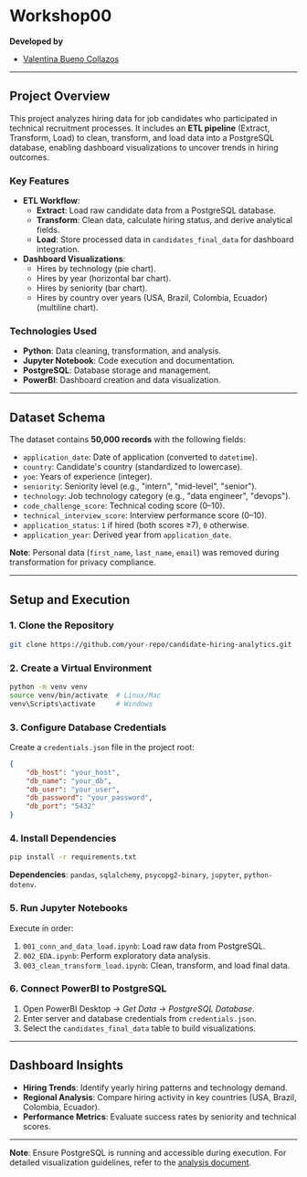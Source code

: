 # Workshop00

**Developed by**  
* [Valentina Bueno Collazos](https://github.com/valentinabc19)  

---

## **Project Overview**  
This project analyzes hiring data for job candidates who participated in technical recruitment processes. It includes an **ETL pipeline** (Extract, Transform, Load) to clean, transform, and load data into a PostgreSQL database, enabling dashboard visualizations to uncover trends in hiring outcomes.  

### **Key Features**  
- **ETL Workflow**:  
  - **Extract**: Load raw candidate data from a PostgreSQL database.  
  - **Transform**: Clean data, calculate hiring status, and derive analytical fields.  
  - **Load**: Store processed data in `candidates_final_data` for dashboard integration.  
- **Dashboard Visualizations**:  
  - Hires by technology (pie chart).  
  - Hires by year (horizontal bar chart).  
  - Hires by seniority (bar chart).  
  - Hires by country over years (USA, Brazil, Colombia, Ecuador) (multiline chart).  

### **Technologies Used**  
- **Python**: Data cleaning, transformation, and analysis.  
- **Jupyter Notebook**: Code execution and documentation.  
- **PostgreSQL**: Database storage and management.  
- **PowerBI**: Dashboard creation and data visualization.  

---

## **Dataset Schema**  
The dataset contains **50,000 records** with the following fields:  
- `application_date`: Date of application (converted to `datetime`).  
- `country`: Candidate's country (standardized to lowercase).  
- `yoe`: Years of experience (integer).  
- `seniority`: Seniority level (e.g., "intern", "mid-level", "senior").  
- `technology`: Job technology category (e.g., "data engineer", "devops").  
- `code_challenge_score`: Technical coding score (0–10).  
- `technical_interview_score`: Interview performance score (0–10).  
- `application_status`: `1` if hired (both scores ≥7), `0` otherwise.  
- `application_year`: Derived year from `application_date`.  

**Note**: Personal data (`first_name`, `last_name`, `email`) was removed during transformation for privacy compliance.  

---

## **Setup and Execution**  

### **1. Clone the Repository**  
```bash  
git clone https://github.com/your-repo/candidate-hiring-analytics.git  
```  

### **2. Create a Virtual Environment**  
```bash  
python -m venv venv  
source venv/bin/activate  # Linux/Mac  
venv\Scripts\activate     # Windows  
```  

### **3. Configure Database Credentials**  
Create a `credentials.json` file in the project root:  
```json  
{  
    "db_host": "your_host",  
    "db_name": "your_db",  
    "db_user": "your_user",  
    "db_password": "your_password",  
    "db_port": "5432"  
}  
```  

### **4. Install Dependencies**  
```bash  
pip install -r requirements.txt  
```  
**Dependencies**: `pandas`, `sqlalchemy`, `psycopg2-binary`, `jupyter`, `python-dotenv`.  

### **5. Run Jupyter Notebooks**  
Execute in order:  
1. `001_conn_and_data_load.ipynb`: Load raw data from PostgreSQL.  
2. `002_EDA.ipynb`: Perform exploratory data analysis.  
3. `003_clean_transform_load.ipynb`: Clean, transform, and load final data.  

### **6. Connect PowerBI to PostgreSQL**  
1. Open PowerBI Desktop → *Get Data* → *PostgreSQL Database*.  
2. Enter server and database credentials from `credentials.json`.  
3. Select the `candidates_final_data` table to build visualizations.  

---

## **Dashboard Insights**  
- **Hiring Trends**: Identify yearly hiring patterns and technology demand.  
- **Regional Analysis**: Compare hiring activity in key countries (USA, Brazil, Colombia, Ecuador).  
- **Performance Metrics**: Evaluate success rates by seniority and technical scores.  

---

**Note**: Ensure PostgreSQL is running and accessible during execution. For detailed visualization guidelines, refer to the [analysis document](link-to-analysis.md).  
```
